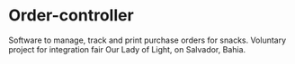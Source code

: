# Order-controller
Software to manage, track and print purchase orders for snacks. Voluntary project for integration fair Our Lady of Light, on Salvador, Bahia.
